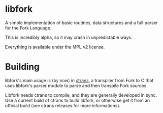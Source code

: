 libfork
=======

A simple implementation of basic routines, data structures and a full parser for the Fork
Language.

This is incredibly alpha, so it may crash in unpredictable ways.

Everything is available under the MPL v2 license.

# Building
libfork's main usage is (by now) in [ctrans](http://github.com/forklang/ctrans), a transpiler from Fork to C that uses libfork's parser module to parse and then transpile Fork sources.

Libfork needs ctrans to compile, and they are generally developed in sync.
Use a current build of ctrans to build libfork, or otherwise get it from an official build (see ctrans releases for more informations).
